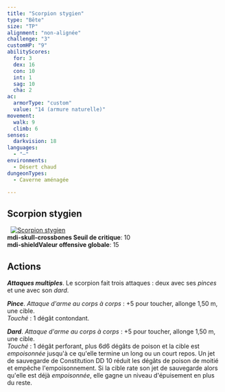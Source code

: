 ```yaml
---
title: "Scorpion stygien"
type: "Bête"
size: "TP"
alignment: "non-alignée"
challenge: "3"
customHP: "9"
abilityScores:
  for: 3
  dex: 16
  con: 10
  int: 1
  sag: 10
  cha: 2
ac:
  armorType: "custom"
  value: "14 (armure naturelle)"
movement:
  walk: 9
  climb: 6
senses:
  darkvision: 18
languages:
  - "—"
environments:
  - Désert chaud
dungeonTypes:
  - Caverne aménagée

---
```

## Scorpion stygien
&nbsp;
[![Scorpion stygien](https://www.douaratil.fr/illustrations/bete/scorpionstygien300.jpeg)](https://www.douaratil.fr/illustrations/bete/scorpionstygien.jpeg)  
**<v-icon>mdi-skull-crossbones</v-icon> Seuil de critique**: 10            
**<v-icon>mdi-shield</v-icon>Valeur offensive globale**: 15      
## Actions
_**Attaques multiples**_. Le scorpion fait trois attaques : deux avec ses _pinces_ et une avec son _dard_.

_**Pince**_. _Attaque d'arme au corps à corps_ : +5 pour toucher, allonge 1,50 m, une cible.  
_Touché_ : 1 dégât contondant.

_**Dard**_. _Attaque d'arme au corps à corps_ : +5 pour toucher, allonge 1,50 m, une cible.  
_Touché_ : 1 dégât perforant, plus 6d6 dégâts de poison et la cible est _empoisonnée_ jusqu'à ce qu'elle termine un long ou un court repos. Un jet de sauvegarde de Constitution DD 10 réduit les dégâts de poison de moitié et empêche l'empoisonnement. Si la cible rate son jet de sauvegarde alors qu'elle est déjà _empoisonnée_, elle gagne un niveau d'épuisement en plus du reste.
